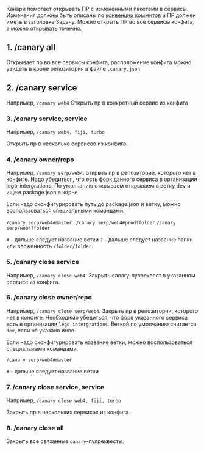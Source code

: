 Канари помогает открывать ПР с измененными пакетами в сервисы.
Изменения должны быть описаны по [конвенции коммитов](https://github.yandex-team.ru/search-interfaces/frontend/blob/master/projects/lego/guidelines/contribs.md#Conventional-Commits) и ПР должен иметь в заголовке Задачу.
Можно открыть ПР во все сервисы конфига, а можно открывать точечно.

## 1. /canary all
Открывает пр во все сервисы конфига,
расположение конфига можно увидеть в корне репозитория в файле `.canary.json`

## 2. /canary service
Например, `/canary web4`
Открыть пр в конкретный сервис из конфига

### 3. /canary service, service
Например, `/canary web4, fiji, turbo`

Открыть пр в несколько сервисов из конфига.

### 4. /canary owner/repo
Например, `/canary serp/web4`.
открыть пр в репозиторий, которого нет в конфиге.
Надо убедиться, что есть форк данного сервиса в организации lego-intergrations.
По умолчанию открываем открываем в ветку dev и ищем package.json в корне

Если надо сконфигурировать путь до package.json и ветку,
можно воспользоваться специальными командами.

`/canary serp/web4#master `
`/canary serp/web4#prod?folder`
`/canary serp/web4?folder`

`#` - дальше следует название ветки
`?` - дальше следует название папки или вложенность `/folder/folder`.

### 5. /canary close service
Например, `/canary close web4`.
Закрыть canary-пулреквест в указанном сервисе из конфига.

### 6. /canary close owner/repo
Например, `/canary close serp/web4`.
Закрыть пр в репозитории, которого нет в конфиге.
Необходимо убедиться, что форк указанного сервиса есть в организации `lego-intergrations`.
Веткой по умолчанию считается `dev`, если не указано иное.

Если надо сконфигурировать название ветки,
можно воспользоваться специальными командами.

`/canary serp/web4#master `

`#` - дальше следует название ветки

### 7. /canary close service, service

Например, `/canary close web4, fiji, turbo`

Закрыть пр в нескольких сервисах из конфига.

### 8. /canary close all

Закрыть все связанные `canary`-пулреквесты.
